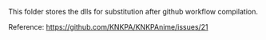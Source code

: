 This folder stores the dlls for substitution after github workflow compilation.

Reference: https://github.com/KNKPA/KNKPAnime/issues/21